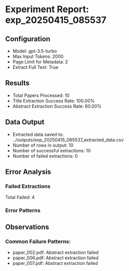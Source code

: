 # Experiment Report: exp_20250415_085537

## Configuration
- Model: gpt-3.5-turbo
- Max Input Tokens: 2000
- Page Limit for Metadata: 2
- Extract Full Text: True

## Results
- Total Papers Processed: 10
- Title Extraction Success Rate: 100.00%
- Abstract Extraction Success Rate: 60.00%

## Data Output
- Extracted data saved to: ../outputs/exp_20250415_085537_extracted_data.csv
- Number of rows in output: 10
- Number of successful extractions: 10
- Number of failed extractions: 0

## Error Analysis
### Failed Extractions
Total Failed: 4

### Error Patterns

## Observations
### Common Failure Patterns:
- paper_002.pdf: Abstract extraction failed
- paper_006.pdf: Abstract extraction failed
- paper_007.pdf: Abstract extraction failed
